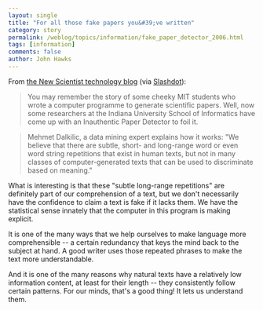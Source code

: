 ```yaml
---
layout: single 
title: "For all those fake papers you&#39;ve written" 
category: story
permalink: /weblog/topics/information/fake_paper_detector_2006.html
tags: [information] 
comments: false 
author: John Hawks 
---
```



<p>
From <a href="http://www.newscientist.com/blog/technology/2006/04/fake-paper-detector.html">the New Scientist technology blog</a> (via <a href="http://slashdot.org/article.pl?sid=06/04/25/1912226&from=rss">Slashdot</a>):
</p>

<blockquote>You may remember the story of some cheeky MIT students who wrote a computer programme to generate scientific papers. Well, now some researchers at the Indiana University School of Informatics have come up with an Inauthentic Paper Detector to foil it.</blockquote>

<blockquote>Mehmet Dalkilic, a data mining expert explains how it works: "We believe that there are subtle, short- and long-range word or even word string repetitions that exist in human texts, but not in many classes of computer-generated texts that can be used to discriminate based on meaning."</blockquote>

<p>
What is interesting is that these "subtle long-range repetitions" are definitely part of our comprehension of a text, but we don't necessarily have the confidence to claim a text is fake if it lacks them. We have the statistical sense innately that the computer in this program is making explicit. 
</p>

<p>
It is one of the many ways that we help ourselves to make language more comprehensible -- a certain redundancy that keys the mind back to the subject at hand. A good writer uses those repeated phrases to make the text more understandable. 
</p>

<p>
And it is one of the many reasons why natural texts have a relatively low information content, at least for their length -- they consistently follow certain patterns. For our minds, that's a good thing! It lets us understand them. 
</p>

